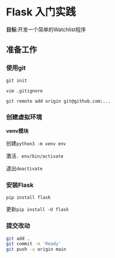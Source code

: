 # Flask 入门实践

**目标**:开发一个简单的Watchlist程序

## 准备工作

### 使用git

`git init`

`vim .gitignore`

`git remote add origin git@github.com:...`

### 创建虚拟环境

**venv模块**

创建`python3 -m venv env`

激活`. env/bin/activate`

退出`deactivate`

### 安装Flask

`pip install flask`

更新`pip install -U flask` 

### 提交改动

```bash
git add .
git commit -m 'Ready'
git push -u origin main
```



